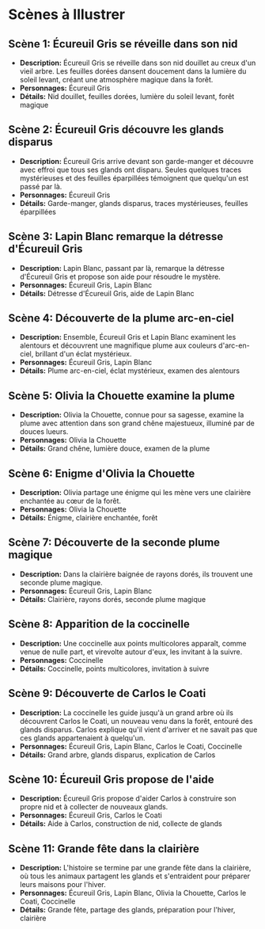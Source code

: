 # Scènes à Illustrer

## Scène 1: Écureuil Gris se réveille dans son nid
- **Description:** Écureuil Gris se réveille dans son nid douillet au creux d'un vieil arbre. Les feuilles dorées dansent doucement dans la lumière du soleil levant, créant une atmosphère magique dans la forêt.
- **Personnages:** Écureuil Gris
- **Détails:** Nid douillet, feuilles dorées, lumière du soleil levant, forêt magique

## Scène 2: Écureuil Gris découvre les glands disparus
- **Description:** Écureuil Gris arrive devant son garde-manger et découvre avec effroi que tous ses glands ont disparu. Seules quelques traces mystérieuses et des feuilles éparpillées témoignent que quelqu'un est passé par là.
- **Personnages:** Écureuil Gris
- **Détails:** Garde-manger, glands disparus, traces mystérieuses, feuilles éparpillées

## Scène 3: Lapin Blanc remarque la détresse d'Écureuil Gris
- **Description:** Lapin Blanc, passant par là, remarque la détresse d'Écureuil Gris et propose son aide pour résoudre le mystère.
- **Personnages:** Écureuil Gris, Lapin Blanc
- **Détails:** Détresse d'Écureuil Gris, aide de Lapin Blanc

## Scène 4: Découverte de la plume arc-en-ciel
- **Description:** Ensemble, Écureuil Gris et Lapin Blanc examinent les alentours et découvrent une magnifique plume aux couleurs d'arc-en-ciel, brillant d'un éclat mystérieux.
- **Personnages:** Écureuil Gris, Lapin Blanc
- **Détails:** Plume arc-en-ciel, éclat mystérieux, examen des alentours

## Scène 5: Olivia la Chouette examine la plume
- **Description:** Olivia la Chouette, connue pour sa sagesse, examine la plume avec attention dans son grand chêne majestueux, illuminé par de douces lueurs.
- **Personnages:** Olivia la Chouette
- **Détails:** Grand chêne, lumière douce, examen de la plume

## Scène 6: Enigme d'Olivia la Chouette
- **Description:** Olivia partage une énigme qui les mène vers une clairière enchantée au cœur de la forêt.
- **Personnages:** Olivia la Chouette
- **Détails:** Énigme, clairière enchantée, forêt

## Scène 7: Découverte de la seconde plume magique
- **Description:** Dans la clairière baignée de rayons dorés, ils trouvent une seconde plume magique.
- **Personnages:** Écureuil Gris, Lapin Blanc
- **Détails:** Clairière, rayons dorés, seconde plume magique

## Scène 8: Apparition de la coccinelle
- **Description:** Une coccinelle aux points multicolores apparaît, comme venue de nulle part, et virevolte autour d'eux, les invitant à la suivre.
- **Personnages:** Coccinelle
- **Détails:** Coccinelle, points multicolores, invitation à suivre

## Scène 9: Découverte de Carlos le Coati
- **Description:** La coccinelle les guide jusqu'à un grand arbre où ils découvrent Carlos le Coati, un nouveau venu dans la forêt, entouré des glands disparus. Carlos explique qu'il vient d'arriver et ne savait pas que ces glands appartenaient à quelqu'un.
- **Personnages:** Écureuil Gris, Lapin Blanc, Carlos le Coati, Coccinelle
- **Détails:** Grand arbre, glands disparus, explication de Carlos

## Scène 10: Écureuil Gris propose de l'aide
- **Description:** Écureuil Gris propose d'aider Carlos à construire son propre nid et à collecter de nouveaux glands.
- **Personnages:** Écureuil Gris, Carlos le Coati
- **Détails:** Aide à Carlos, construction de nid, collecte de glands

## Scène 11: Grande fête dans la clairière
- **Description:** L'histoire se termine par une grande fête dans la clairière, où tous les animaux partagent les glands et s'entraident pour préparer leurs maisons pour l'hiver.
- **Personnages:** Écureuil Gris, Lapin Blanc, Olivia la Chouette, Carlos le Coati, Coccinelle
- **Détails:** Grande fête, partage des glands, préparation pour l'hiver, clairière
